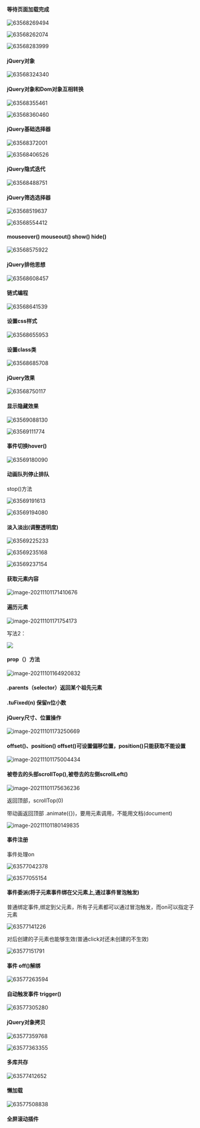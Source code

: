 #### 等待页面加载完成

![63568269494](assets/1635682694946.png)

![63568262074](assets/1635682620740.png)

![63568283999](assets/1635682839996.png)



#### jQuery对象

![63568324340](assets/1635683243404.png)



#### jQuery对象和Dom对象互相转换

![63568355461](assets/1635683554616.png)

![63568360460](assets/1635683604604.png)

#### jQuery基础选择器

![63568372001](assets/1635683720010.png)

![63568406526](assets/1635684065266.png)



#### jQuery隐式迭代

![63568488751](assets/1635684887512.png)



#### jQuery筛选选择器

![63568519637](assets/1635685196372.png)

![63568554412](assets/1635685544127.png)



#### mouseover()   mouseout() show()  hide()

![63568575922](assets/1635685759222.png)



#### jQuery排他思想

![63568608457](assets/1635686084579.png)



#### 链式编程

![63568641539](assets/1635686415397.png)



#### 设置css样式

![63568655953](assets/1635686559532.png)



#### 设置class类

![63568685708](assets/1635686857087.png)





#### jQuery效果

![63568750117](assets/1635687501177.png)

#### 显示隐藏效果

![63569088130](assets/1635690881307.png)

![63569111774](assets/1635691117747.png)



#### 事件切换hover()

![63569180090](assets/1635691800905.png)



#### 动画队列停止排队

stop()方法

![63569191613](assets/1635691916131.png)

![63569194080](assets/1635691940807.png)

#### 淡入淡出(调整透明度)

![63569225233](assets/1635692252331.png)

![63569235168](assets/1635692351680.png)

![63569237154](assets/1635692371548.png)

#### 获取元素内容

![image-20211101171410676](assets/image-20211101171410676.png)

#### **遍历元素**

![image-20211101171754173](assets/image-20211101171754173.png)

写法2：

![](assets/image-20211101172416412.png)





#### prop（）方法

![image-20211101164920832](assets/image-20211101164920832.png)



#### .parents（selector）返回某个祖先元素

#### .tuFixed(n) 保留n位小数

  

#### jQuery尺寸、位置操作

![image-20211101173250669](assets/image-20211101173250669.png)



#### offset()、position()   offset()可设置偏移位置，position()只能获取不能设置

![image-20211101175004434](assets/image-20211101175004434.png)



#### 被卷去的头部scrollTop(),被卷去的左侧scrollLeft()

![image-20211101175636236](assets/image-20211101175636236.png)

返回顶部，scrollTop(0)

带动画返回顶部 .animate({})，要用元素调用，不能用文档(document)

![image-20211101180149835](assets/image-20211101180149835.png)



#### 事件注册

事件处理on

![63577042378](assets/1635770423780.png)

![63577055154](assets/1635770551544.png)



#### 事件委派(将子元素事件绑在父元素上,通过事件冒泡触发)

普通绑定事件,绑定到父元素，所有子元素都可以通过冒泡触发，而on可以指定子元素

![63577141226](assets/1635771412261.png)

对后创建的子元素也能够生效(普通click对还未创建的不生效)

![63577151791](assets/1635771517910.png)

#### 事件 off()解绑

![63577263594](assets/1635772635948.png)



#### 自动触发事件 trigger()

![63577305280](assets/1635773052800.png)



#### jQuery对象拷贝

![63577359768](assets/1635773597682.png)

![63577363355](assets/1635773633559.png)



#### 多库共存

 ![63577412652](assets/1635774126522.png)

#### 懒加载

![63577508838](assets/1635775088382.png)

#### 全屏滚动插件

